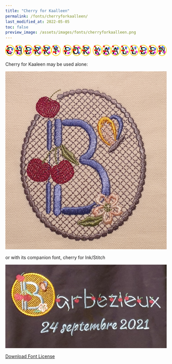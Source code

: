 ```yaml
---
title: "Cherry for Kaalleen"
permalink: /fonts/cherryforkaalleen/
last_modified_at: 2022-05-05
toc: false
preview_image: /assets/images/fonts/cherryforkaalleen.png
---
```

![CherryForKaalleen](/assets/images/fonts/cherryforkaalleen.png)

Cherry for Kaaleen may be used alone:

![CherryforKaalleen2](/assets/images/fonts/cherryforinkstitch2.jpg)

or with its companion font, cherry for Ink/Stitch

![CherryforKaalleen3](/assets/images/fonts/cherry2.jpg)

[Download Font License](https://github.com/inkstitch/inkstitch/tree/main/fonts/cherryforkaalleen/LICENSE)
